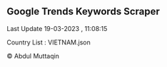 

## Google Trends Keywords Scraper 
 
Last Update 19-03-2023 , 11:08:15

Country List :
VIETNAM.json



© Abdul Muttaqin 
